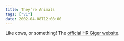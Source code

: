 ```yaml
---
title: They’re Animals
tags: ["v1"]
date: 2002-04-08T12:08:00
---
```


Like cows, or something! The [official HR Giger website][1].

[1]: http://www.hrgiger.com/
